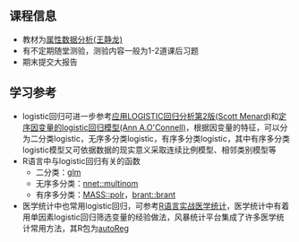 ## 课程信息

- 教材为[属性数据分析(王静龙)](https://book.douban.com/subject/30389931/)
- 有不定期随堂测验，测验内容一般为1-2道课后习题
- 期末提交大报告

## 学习参考

- logistic回归可进一步参考[应用LOGISTIC回归分析第2版(Scott Menard)](https://book.douban.com/subject/10956294/)和[定序因变量的logistic回归模型(Ann A.O'Connell)](https://book.douban.com/subject/10956295/)，根据因变量的特征，可以分为二分类logistic，无序多分类logistic，有序多分类logistic，其中有序多分类logistic模型又可依据数据的现实意义采取连续比例模型、相邻类别模型等
- R语言中与logistic回归有关的函数
    - 二分类：[glm](https://www.rdocumentation.org/packages/stats/versions/3.6.2/topics/glm)
    - 无序多分类：[nnet::multinom](https://rdrr.io/cran/nnet/man/multinom.html)
    - 有序多分类：[MASS::polr](https://rdrr.io/cran/MASS/man/polr.html)，[brant::brant](https://rdrr.io/cran/brant/)
- 医学统计中也常用logistic回归，可参考[R语言实战医学统计](https://ayueme.github.io/R_medical_stat/)，医学统计中有着用单因素logistic回归筛选变量的经验做法，风暴统计平台集成了许多医学统计常用方法，其R包为[autoReg](https://rdrr.io/cran/autoReg/man/)
